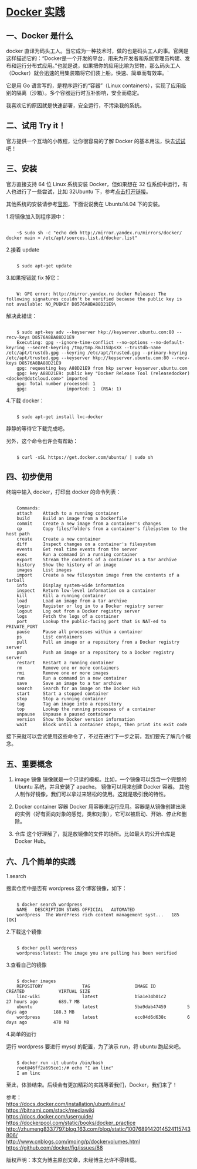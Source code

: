 #  [Docker 实践](http://blog.csdn.net/lincyang/article/details/43055061)  

## 一、Docker 是什么

docker 直译为码头工人。当它成为一种技术时，做的也是码头工人的事。官网是这样描述它的：“Docker是一个开发的平台，用来为开发者和系统管理员构建、发布和运行分布式应用。”也就是说，如果把你的应用比喻为货物，那么码头工人（Docker）就会迅速的用集装箱将它们装上船。快速、简单而有效率。`
    
它是用 Go 语言写的，是程序运行的“容器”（Linux containers），实现了应用级别的隔离（沙箱）。多个容器运行时互补影响，安全而稳定。

我喜欢它的原因就是快速部署，安全运行，不污染我的系统。

## 二、试用 Try it！

官方提供一个互动的小教程，让你很容易的了解 Docker 的基本用法，快去[试试](https://www.docker.com/tryit/)吧！

## 三、安装

官方直接支持 64 位 Linux 系统安装 Docker，但如果想在 32 位系统中运行，有人也进行了一些尝试，比如 32Ubuntu 下，参考[点击打开链接](https://github.com/docker-32bit/ubuntu)。

其他系统的安装请参考[官网](https://docs.docker.com/installation/#installation)，下面说说我在 Ubuntu14.04 下的安装。     
 
1.将镜像加入到程序源中：

```

    ~$ sudo sh -c "echo deb http://mirror.yandex.ru/mirrors/docker/ docker main > /etc/apt/sources.list.d/docker.list"

```

2.接着 update

```

    $ sudo apt-get update

```

3.如果报错就 fix 掉它：

```

    W: GPG error: http://mirror.yandex.ru docker Release: The following signatures couldn't be verified because the public key is not available: NO_PUBKEY D8576A8BA88D21E9\
```

解决此错误：

```

    $ sudo apt-key adv --keyserver hkp://keyserver.ubuntu.com:80 --recv-keys D8576A8BA88D21E9
    Executing: gpg --ignore-time-conflict --no-options --no-default-keyring --secret-keyring /tmp/tmp.RmJ1SUpsXX --trustdb-name /etc/apt/trustdb.gpg --keyring /etc/apt/trusted.gpg --primary-keyring /etc/apt/trusted.gpg --keyserver hkp://keyserver.ubuntu.com:80 --recv-keys D8576A8BA88D21E9
    gpg: requesting key A88D21E9 from hkp server keyserver.ubuntu.com
    gpg: key A88D21E9: public key "Docker Release Tool (releasedocker) <docker@dotcloud.com>" imported
    gpg: Total number processed: 1
    gpg:               imported: 1  (RSA: 1)

```

4.下载 docker：

```

    $ sudo apt-get install lxc-docker

```

静静的等待它下载完成吧。

另外，这个命令也许会有帮助：

```

    $ curl -sSL https://get.docker.com/ubuntu/ | sudo sh

```

## 四、初步使用

终端中输入 docker，打印出 docker 的命令列表：

```

    Commands:
    attach    Attach to a running container
    build     Build an image from a Dockerfile
    commit    Create a new image from a container's changes
    cp        Copy files/folders from a container's filesystem to the host path
    create    Create a new container
    diff      Inspect changes on a container's filesystem
    events    Get real time events from the server
    exec      Run a command in a running container
    export    Stream the contents of a container as a tar archive
    history   Show the history of an image
    images    List images
    import    Create a new filesystem image from the contents of a tarball
    info      Display system-wide information
    inspect   Return low-level information on a container
    kill      Kill a running container
    load      Load an image from a tar archive
    login     Register or log in to a Docker registry server
    logout    Log out from a Docker registry server
    logs      Fetch the logs of a container
    port      Lookup the public-facing port that is NAT-ed to PRIVATE_PORT
    pause     Pause all processes within a container
    ps        List containers
    pull      Pull an image or a repository from a Docker registry server
    push      Push an image or a repository to a Docker registry server
    restart   Restart a running container
    rm        Remove one or more containers
    rmi       Remove one or more images
    run       Run a command in a new container
    save      Save an image to a tar archive
    search    Search for an image on the Docker Hub
    start     Start a stopped container
    stop      Stop a running container
    tag       Tag an image into a repository
    top       Lookup the running processes of a container
    unpause   Unpause a paused container
    version   Show the Docker version information
    wait      Block until a container stops, then print its exit code

```

接下来就可以尝试使用这些命令了，不过在进行下一步之前，我们要先了解几个概念。

## 五、重要概念

1. image 镜像
镜像就是一个只读的模板。比如，一个镜像可以包含一个完整的 Ubuntu 系统，并且安装了 apache。
镜像可以用来创建 Docker 容器。
其他人制作好镜像，我们可以拿过来轻松的使用。这就是吸引我的特性。

2. Docker container 容器
Docker 用容器来运行应用。容器是从镜像创建出来的实例（好有面向对象的感觉，类和对象），它可以被启动、开始、停止和删除。

3. 仓库
这个好理解了，就是放镜像的文件的场所。比如最大的公开仓库是 Docker Hub。

## 六、几个简单的实践

1.search

搜索仓库中是否有 wordpress 这个博客镜像，如下：

```

    $ docker search wordpress
    NAME   DESCRIPTION STARS OFFICIAL   AUTOMATED
    wordpress  The WordPress rich content management syst...   185   [OK] 

```

2.下载这个镜像

```

    $ docker pull wordpress
    wordpress:latest: The image you are pulling has been verified

```

3.查看自己的镜像

```

    $ docker images
    REPOSITORY               TAG                 IMAGE ID            CREATED             VIRTUAL SIZE
    linc-wiki                latest              b5a1e34b01c2        27 hours ago        689.7 MB
    ubuntu                   latest              5ba9dab47459        5 days ago          188.3 MB
    wordpress                latest              ecc04d6d638c        6 days ago          470 MB

```

4.简单的运行

运行 wordpress 要进行 mysql 的配置，为了演示 run，将 ubuntu 跑起来吧。

```

    $ docker run -it ubuntu /bin/bash
    root@46ff2a695ce1:/# echo "I am linc"
    I am linc

```

至此，体验结束。后续会有更加精彩的实践等着我们，Docker，我们来了！

参考：  
https://docs.docker.com/installation/ubuntulinux/  
https://bitnami.com/stack/mediawiki  
https://docs.docker.com/userguide/  
https://dockerpool.com/static/books/docker_practice  
http://zhumeng8337797.blog.163.com/blog/static/1007689142014524115743806/  
http://www.cnblogs.com/imoing/p/dockervolumes.html  
https://github.com/docker/fig/issues/88  

版权声明：本文为博主原创文章，未经博主允许不得转载。

    


 